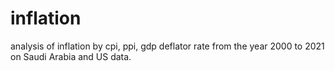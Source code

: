 # inflation
analysis of inflation by cpi, ppi, gdp deflator rate from the year 2000 to 2021 on Saudi Arabia and US data.
